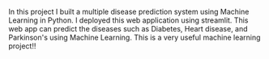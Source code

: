 In this project I built a multiple disease prediction system using Machine Learning in Python. I deployed this web application using streamlit. This
web app can predict the diseases such as Diabetes, Heart disease, and Parkinson's using Machine Learning.
This is a very useful machine learning project!!
